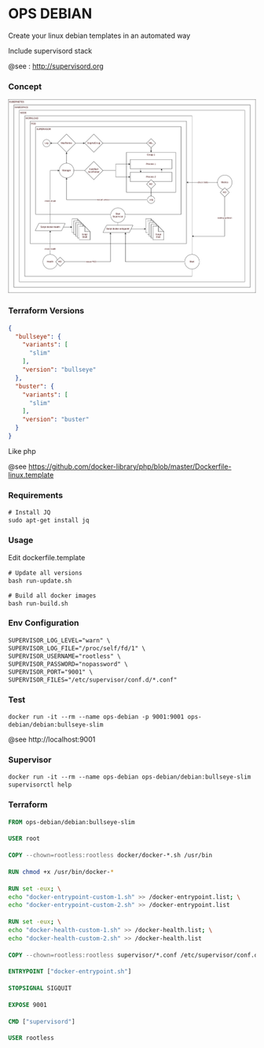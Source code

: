 # OPS DEBIAN

Create your linux debian templates in an automated way 

Include supervisord stack

@see : http://supervisord.org

### Concept

![concept](docs/concept.png)

### Terraform Versions

```json
{
  "bullseye": {
    "variants": [
      "slim"
    ],
    "version": "bullseye"
  },
  "buster": {
    "variants": [
      "slim"
    ],
    "version": "buster"
  }
}
```

Like php

@see https://github.com/docker-library/php/blob/master/Dockerfile-linux.template

### Requirements

```shell
# Install JQ
sudo apt-get install jq
```

### Usage

Edit dockerfile.template

```shell
# Update all versions
bash run-update.sh
```

```shell
# Build all docker images
bash run-build.sh
```

### Env Configuration

```dotenv
SUPERVISOR_LOG_LEVEL="warn" \
SUPERVISOR_LOG_FILE="/proc/self/fd/1" \
SUPERVISOR_USERNAME="rootless" \
SUPERVISOR_PASSWORD="nopassword" \
SUPERVISOR_PORT="9001" \
SUPERVISOR_FILES="/etc/supervisor/conf.d/*.conf"
```

### Test

```shell
docker run -it --rm --name ops-debian -p 9001:9001 ops-debian/debian:bullseye-slim
```

@see http://localhost:9001

### Supervisor

```shell
docker run -it --rm --name ops-debian ops-debian/debian:bullseye-slim supervisorctl help
```

### Terraform

```dockerfile
FROM ops-debian/debian:bullseye-slim

USER root

COPY --chown=rootless:rootless docker/docker-*.sh /usr/bin

RUN chmod +x /usr/bin/docker-*

RUN set -eux; \
echo "docker-entrypoint-custom-1.sh" >> /docker-entrypoint.list; \
echo "docker-entrypoint-custom-2.sh" >> /docker-entrypoint.list

RUN set -eux; \
echo "docker-health-custom-1.sh" >> /docker-health.list; \
echo "docker-health-custom-2.sh" >> /docker-health.list

COPY --chown=rootless:rootless supervisor/*.conf /etc/supervisor/conf.d

ENTRYPOINT ["docker-entrypoint.sh"]

STOPSIGNAL SIGQUIT

EXPOSE 9001

CMD ["supervisord"]

USER rootless
```
